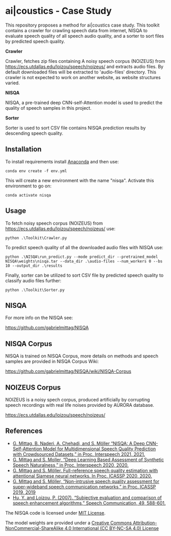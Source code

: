 # ai|coustics - Case Study

This repository proposes a method for ai|coustics case study. This toolkit contains a crawler for crawling speech data from internet, NISQA to evaluate speech quality of all speech audio quality, and a sorter to sort files by predicted speech quality.  

**Crawler**

Crawler, fetches zip files containing A noisy speech corpus (NOIZEUS) from https://ecs.utdallas.edu/loizou/speech/noizeus/ and extracts audio files. 
By default downloaded files will be extracted to 'audio-files' directory. This crawler is not expected to work on another website, as website structures varied. 


**NISQA**

NISQA, a pre-trained deep CNN-self-Attention model is used to predict the quality of speech samples in this project. 

**Sorter**

Sorter is used to sort CSV file contains NISQA prediction results by descending speech quality. 

## Installation
To install requirements install [Anaconda](https://www.anaconda.com/products/individual) and then use:

```
conda env create -f env.yml
```

This will create a new environment with the name "nisqa". Activate this environment to go on:

```
conda activate nisqa
```
## Usage

To fetch noisy speech corpus (NOIZEUS) from https://ecs.utdallas.edu/loizou/speech/noizeus/ use:

```
python .\Toolkit\Crawler.py
```

To predict speech quality of all the downloaded audio files with NISQA use:

```
python .\NISQA\run_predict.py --mode predict_dir --pretrained_model NISQA\weights\nisqa.tar --data_dir .\audio-files --num_workers 0 --bs 10 --output_dir .\results
```

Finally, sorter can be utilized to sort CSV file by predicted speech quality to classify audio files further:

```
python .\Toolkit\Sorter.py
```


## NISQA
For more info on the NISQA see:

https://github.com/gabrielmittag/NISQA
## NISQA Corpus
NISQA is trained on NISQA Corpus, more details on methods and speech samples are provided in NISQA Corpus Wiki:

https://github.com/gabrielmittag/NISQA/wiki/NISQA-Corpus
## NOIZEUS Corpus
NOIZEUS is a noisy spech corpus, produced artificially by corrupting speech recordings with real life noises provided by AURORA database. 

https://ecs.utdallas.edu/loizou/speech/noizeus/


## References

-   [G. Mittag, B. Naderi, A. Chehadi, and S. Möller “NISQA: A Deep CNN-Self-Attention Model for Multidimensional Speech Quality Prediction with Crowdsourced Datasets,” in Proc. Interspeech 2021, 2021.](https://www.isca-speech.org/archive/pdfs/interspeech_2021/mittag21_interspeech.pdf)
-   [G. Mittag and S. Moller, “Deep Learning Based Assessment of Synthetic Speech Naturalness,” in Proc. Interspeech 2020, 2020.](https://www.isca-speech.org/archive/Interspeech_2020/abstracts/2382.html)
-   [G. Mittag and S. Möller. Full-reference speech quality estimation with attentional Siamese neural networks. In Proc. ICASSP 2020, 2020.](https://ieeexplore.ieee.org/document/9053951)
-   [G.  Mittag  and  S.  Möller,  “Non-intrusive  speech  quality  assessment  for  super-wideband  speech  communication  networks,”  in Proc. ICASSP 2019, 2019](https://ieeexplore.ieee.org/document/8683770)
-   [Hu, Y. and Loizou, P. (2007). “Subjective evaluation and comparison of speech enhancement algorithms,” Speech Communication, 49, 588-601.](https://personal.utdallas.edu/~loizou/cimplants/quality_spcom07.pdf)


The NISQA code is licensed under [MIT License](LICENSE).

The model weights are provided under a [Creative Commons Attribution-NonCommercial-ShareAlike 4.0 International (CC BY-NC-SA 4.0) License](weights/LICENSE_model_weights)

